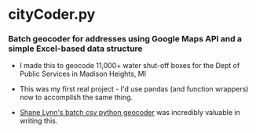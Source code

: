 # cityCoder.py
### Batch geocoder for addresses using Google Maps API and a simple Excel-based data structure

- I made this to geocode 11,000+ water shut-off boxes for the Dept of Public Services in Madison Heights, MI

- This was my first real project - I'd use pandas (and function wrappers) now to accomplish the same thing.

- [Shane Lynn's batch csv python geocoder](https://www.shanelynn.ie/batch-geocoding-in-python-with-google-geocoding-api/) was incredibly valuable in writing this.
